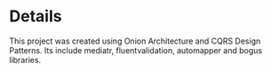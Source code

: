 # Details

This project was created using Onion Architecture and CQRS Design Patterns. Its include mediatr, fluentvalidation, automapper and bogus libraries.
